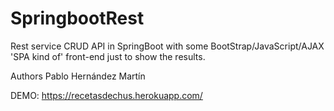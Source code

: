 # SpringbootRest
Rest service CRUD API in SpringBoot with some BootStrap/JavaScript/AJAX 'SPA kind of' front-end just to show the results.

Authors
Pablo Hernández Martín

DEMO: 
https://recetasdechus.herokuapp.com/
